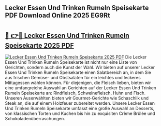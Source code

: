 ## Lecker Essen Und Trinken Rumeln Speisekarte PDF Download Online 2025 EG9Rt

# <h2><a href="http://gcb6jx9.nevu.top/?p=Lecker+Essen+Und+Trinken+Rumeln+Speisekarte">🔗 👉🔴 Lecker Essen Und Trinken Rumeln Speisekarte 2025 PDF</a></h2>

[![Lecker Essen Und Trinken Rumeln Speisekarte 2025 PDF](https://i.imgur.com/dBaPXMq.png)](http://gcb6jx9.nevu.top/?p=Lecker+Essen+Und+Trinken+Rumeln+Speisekarte)
Die Lecker Essen Und Trinken Rumeln Speisekarte ist nicht nur eine Liste von Gerichten, sondern auch die Kunst der Wahl. Wir bieten auf unserer Lecker Essen Und Trinken Rumeln Speisekarte einen Salatbereich an, in dem Sie aus frischen Gemüse- und Obstsalaten für ein leichtes und leckeres Mittagessen wählen können. Für diejenigen, die Fleisch lieben, bieten wir eine umfangreiche Auswahl an Gerichten auf der Lecker Essen Und Trinken Rumeln Speisekarte an: Rindfleisch, Schweinefleisch, Huhn und Fisch. Unseren Auserwählten bieten wir Gourmet-Gerichte wie Schaschlik und Steak an, die auf einem Holzfeuer zubereitet werden. Unsere Lecker Essen Und Trinken Rumeln Speisekarte umfasst eine große Auswahl an Desserts, von klassischen Torten und Kuchen bis hin zu exquisiten Crème Brûlée und Schokoladenüberraschungen.

